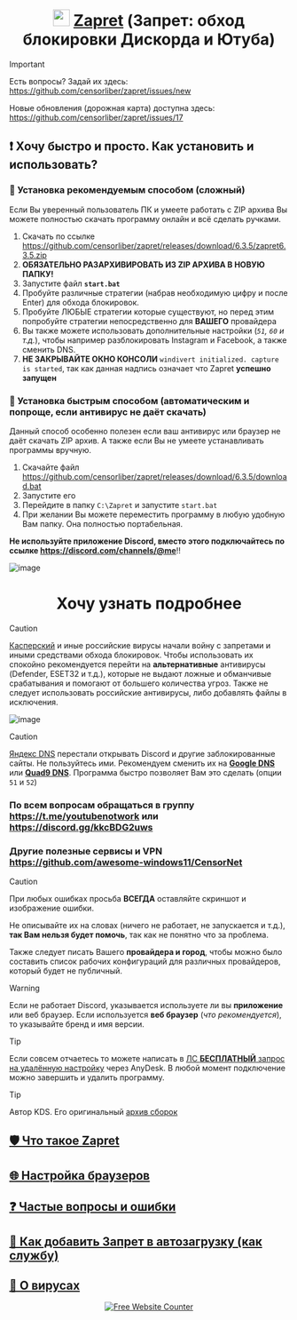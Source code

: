<h1 align="center"><img src="https://i.imgur.com/uABXHHI.png" width="30px"></img> <a href="https://github.com/bol-van/zapret">Zapret</a> (Запрет: обход блокировки Дискорда и Ютуба) </h1>

> [!IMPORTANT]  
> Есть вопросы? Задай их здесь: https://github.com/censorliber/zapret/issues/new
> 
> Новые обновления (дорожная карта) доступна здесь: https://github.com/censorliber/zapret/issues/17

## ❗ Хочу быстро и просто. Как установить и использовать? 
### 🔽 Установка рекомендуемым способом (сложный)
Если Вы уверенный пользователь ПК и умеете работать с ZIP архива Вы можете полностью скачать программу онлайн и всё сделать ручками.

1. Скачать по ссылке https://github.com/censorliber/zapret/releases/download/6.3.5/zapret6.3.5.zip
2. **ОБЯЗАТЕЛЬНО РАЗАРХИВИРОВАТЬ ИЗ ZIP АРХИВА В НОВУЮ ПАПКУ!**
3. Запустите файл **`start.bat`**
4. Пробуйте различные стратегии (набрав необходимую цифру и после Enter) для обхода блокировок.
5. Пробуйте ЛЮБЫЕ стратегии которые существуют, но перед этим попробуйте стратегии непосредственно для **ВАШЕГО** провайдера
6. Вы также можете использовать дополнительные настройки (_`51`, `60` и т.д._), чтобы например разблокировать Instagram и Facebook, а также сменить DNS.
7. **НЕ ЗАКРЫВАЙТЕ ОКНО КОНСОЛИ** `windivert initialized. capture is started`, так как данная надпись означает что Zapret **успешно** **запущен**

### 🔽 Установка быстрым способом (автоматическим и попроще, если антивирус не даёт скачать)
Данный способ особенно полезен если ваш антивирус или браузер не даёт скачать ZIP архив. А также если Вы не умеете устанавливать программы вручную.

1. Скачайте файл https://github.com/censorliber/zapret/releases/download/6.3.5/download.bat
2. Запустите его
3. Перейдите в папку `C:\Zapret` и запустите `start.bat`
4. При желании Вы можете переместить программу в любую удобную Вам папку. Она полностью портабельная.

**Не используйте приложение Discord, вместо этого подключайтесь по ссылке https://discord.com/channels/@me**!!

![image](https://github.com/user-attachments/assets/7c8c46c5-4284-471a-897d-e27234d37149)

<h1 align="center">Хочу узнать подробнее </h1>

> [!CAUTION]  
> [Касперский](https://github.com/bol-van/zapret/issues/611) и иные российские вирусы начали войну с запретами и иными средствами обхода блокировок. Чтобы использовать их спокойно рекомендуется перейти на **альтернативные** антивирусы (Defender, ESET32 и т.д.), которые не выдают ложные и обманчивые срабатывания и помогают от большего количества угроз. Также не следует использовать российские антивирусы, либо добавлять файлы в исключения.

![image](https://github.com/user-attachments/assets/45631be9-19ac-44d6-9a4d-79e0da5922de)

> [!CAUTION]  
> [Яндекс DNS](https://t.me/bypassblock/134) перестали открывать Discord и другие заблокированные сайты. Не пользуйтесь ими. Рекомендуем сменить их на [**Google DNS**](https://developers.google.com/speed/public-dns) или [**Quad9 DNS**](https://quad9.net/service/service-addresses-and-features). Программа быстро позволяет Вам это сделать (опции `51` и `52`)

### По всем вопросам обращаться в группу https://t.me/youtubenotwork или https://discord.gg/kkcBDG2uws
### Другие полезные сервисы и VPN https://github.com/awesome-windows11/CensorNet

> [!CAUTION]  
> При любых ошибках просьба **ВСЕГДА** оставляйте скриншот и изображение ошибки.
> 
> Не описывайте их на словах (ничего не работает, не запускается и т.д.), **так Вам нельзя будет помочь**, так как не понятно что за проблема.
>
> 
> Также следует писать Вашего **провайдера и город**, чтобы можно было составить список рабочих конфигураций для различных провайдеров, который будет не публичный.

> [!WARNING]  
> Если не работает Discord, указывается используете ли вы **приложение** или веб браузер. Если используется **веб браузер** (_что рекомендуется_), то указывайте бренд и имя версии.

> [!TIP]  
> Если совсем отчаетесь то можете написать в [ЛС **БЕСПЛАТНЫЙ** запрос на удалённую настройку](https://t.me/youtubenotwork/4764) через AnyDesk. В любой момент подключение можно завершить и удалить программу.

> [!TIP]  
> Автор KDS. Его оригинальный [архив сборок](https://ntc.party/t/ytdisbystro-%D0%B0%D1%80%D1%85%D0%B8%D0%B2-%D0%B2%D1%81%D0%B5%D1%85-%D0%B2%D0%B5%D1%80%D1%81%D0%B8%D0%B9/12582)
> 
## [🛡 Что такое Zapret](https://github.com/censorliber/zapret/blob/main/docs/zapret.md)

## [🌐 Настройка браузеров](https://github.com/censorliber/zapret/blob/main/docs/browser.md)

## [❓ Частые вопросы и ошибки](https://github.com/censorliber/zapret/blob/main/docs/faq.md)

## [🚀 Как добавить Запрет в автозагрузку (как службу)](https://github.com/censorliber/zapret/blob/main/docs/autorun.md)

## [👾 О вирусах](https://github.com/censorliber/zapret/blob/main/docs/virus.md)

<div align='center'><a href=''><img src='https://www.websitecounterfree.com/c.php?d=9&id=60326&s=1' border='0' alt='Free Website Counter'></a><br / ><small></small></div>
